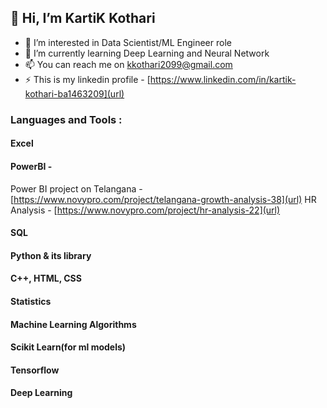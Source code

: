 ## 👋 Hi, I’m KartiK Kothari
- 👀 I’m interested in Data Scientist/ML Engineer role
- 🌱 I’m currently learning Deep Learning and Neural Network
- 📫 You can reach me on [kkothari2099@gmail.com](url)
- ⚡ This is my linkedin profile - [https://www.linkedin.com/in/kartik-kothari-ba1463209](url)

### Languages and Tools :
#### Excel
#### PowerBI - 
Power BI project on Telangana - [https://www.novypro.com/project/telangana-growth-analysis-38](url)
HR Analysis - [https://www.novypro.com/project/hr-analysis-22](url)
#### SQL
#### Python & its library
#### C++, HTML, CSS
#### Statistics
#### Machine Learning Algorithms
#### Scikit Learn(for ml models)
#### Tensorflow
#### Deep Learning


<!---
KartiKothari/KartiKothari is a ✨ special ✨ repository because its `README.md` (this file) appears on your GitHub profile.
You can click the Preview link to take a look at your changes.
--->
